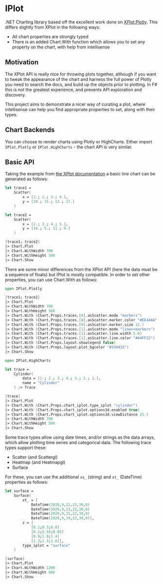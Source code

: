 # IPlot

.NET Charting library based off the excellent work done on [XPlot.Plotly](https://fslab.org/XPlot/).
This differs slightly from XPlot in the following ways:

* All chart properties are strongly typed
* There is an added Chart.With function which allows you to set any property on the chart, with help from intellisense

## Motivation

The XPlot API is really nice for throwing plots together, although if you want to tweak the appearance of the chart and harness the full power of Plotly you need to search the docs, and build up the objects prior to plotting.  In F# this is not the greatest experience, and prevents API exploration and discovery.

This project aims to demonstrate a nicer way of curating a plot, where intellisense can help you find appropriate properties to set, along with their types.

## Chart Backends

You can choose to render charts using Plotly or HighCharts. Either import ```IPlot.Plotly``` or ```IPlot.HighCharts``` - the chart API is very similar.

## Basic API

Taking the example from [the XPlot documentation](https://fslab.org/XPlot/chart/plotly-line-scatter-plots.html) a basic line chart can be generated as follows:

```fsharp
let trace1 =
    Scatter(
        x = [1.; 2.; 3.; 4.],
        y = [10.; 15.; 13.; 17.]
    )

let trace2 =
    Scatter(
        x = [2.; 3.; 4.; 5.],
        y = [16.; 5.; 11.; 9.]
    )

[trace1; trace2]
|> Chart.Plot
|> Chart.WithWidth 700
|> Chart.WithHeight 500
|> Chart.Show
```

There are some minor differences from the XPlot API (here the data must be a sequence of floats) but IPlot is mostly compatible.
In order to set other properties, you can use Chart.With as follows:

```fsharp
open IPlot.Plotly

[trace1; trace2]
|> Chart.Plot
|> Chart.WithWidth 700
|> Chart.WithHeight 500
|> Chart.With (Chart.Props.traces.[0].asScatter.mode "markers")
|> Chart.With (Chart.Props.traces.[0].asScatter.marker.color "#EE44AA")
|> Chart.With (Chart.Props.traces.[0].asScatter.marker.size 12.)
|> Chart.With (Chart.Props.traces.[1].asScatter.mode "lines+markers")
|> Chart.With (Chart.Props.traces.[1].asScatter.line.width 5.0)
|> Chart.With (Chart.Props.traces.[1].asScatter.line.color "#44FF22")
|> Chart.With (Chart.Props.layout.showlegend false)
|> Chart.With (Chart.Props.layout.plot_bgcolor "#334433")
|> Chart.Show
```

```fsharp
open IPlot.HighCharts

let trace =
    Cylinder(
        data = [1.; 2.; 3.; 4.; 3.; 2.; 1.],
        name = "Cylinder"
    ) :> Trace

[trace]
|> Chart.Plot
|> Chart.With (Chart.Props.chart_iplot.type_iplot "cylinder")
|> Chart.With (Chart.Props.chart_iplot.options3d.enabled true)
|> Chart.With (Chart.Props.chart_iplot.options3d.viewDistance 25.)
|> Chart.WithWidth 700
|> Chart.WithHeight 500
|> Chart.Show
```

Some trace types allow using date times, and/or strings as the data arrays, which allow plotting time series and categorical data.  The following trace types support these:

* Scatter (and Scattergl)
* Heatmap (and Heatmapgl)
* Surface

For these, you can use the additional ``xs_`` (string) and ``xt_`` (DateTime) properties as follows:

```fsharp
let surface =
    Surface(
        xt_ = [
            DateTime(2020,9,12,22,30,0)
            DateTime(2020,9,13,22,30,0)
            DateTime(2020,9,15,22,30,0)
            DateTime(2020,9,19,22,30,0)],
        z = [
            [0.1;0.3;0.8]
            [0.2;0.35;0.85]
            [0.9;1.0;1.4]
            [1.2;1.3;1.8]],
        type_iplot = "surface"
    )

[surface]
|> Chart.Plot
|> Chart.WithWidth 1200
|> Chart.WithHeight 800
|> Chart.Show
```